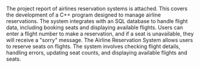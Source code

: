 The project report of airlines reservation systems is attached. This covers the development of a C++ program designed to manage airline reservations. The system integrates with an SQL database to handle flight data, including booking seats and displaying available flights. Users can enter a flight number to make a reservation, and if a seat is unavailable, they will receive a "sorry" message. The Airline Reservation System allows users to reserve seats on flights. The system involves checking flight details, handling errors, updating seat counts, and displaying available flights and seats. 
